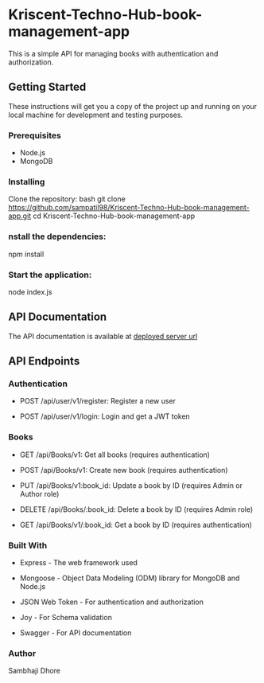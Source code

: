 # Kriscent-Techno-Hub-book-management-app

This is a simple API for managing books with authentication and authorization.

## Getting Started

These instructions will get you a copy of the project up and running on your local machine for development and testing purposes.

### Prerequisites

- Node.js
- MongoDB

### Installing

Clone the repository:
bash
git clone https://github.com/sampatil98/Kriscent-Techno-Hub-book-management-app.git
cd Kriscent-Techno-Hub-book-management-app

### nstall the dependencies:

npm install

### Start the application:

node index.js

## API Documentation
The API documentation is available at [deployed server url](https://kriscent-techno-hub-book-management-app.onrender.com/api-docs)

## API Endpoints

### Authentication

* POST /api/user/v1/register: Register a new user

* POST /api/user/v1/login: Login and get a JWT token

### Books

* GET /api/Books/v1: Get all books (requires authentication)

* POST /api/Books/v1: Create new book (requires authentication)

* PUT /api/Books/v1:book_id: Update a book by ID (requires Admin or Author role)

* DELETE /api/Books/:book_id: Delete a book by ID (requires Admin role)

* GET /api/Books/v1/:book_id: Get a book by ID (requires authentication)

### Built With

* Express - The web framework used

* Mongoose - Object Data Modeling (ODM) library for MongoDB and Node.js

* JSON Web Token - For authentication and authorization

* Joy - For Schema validation

* Swagger - For API documentation

### Author

Sambhaji Dhore 
